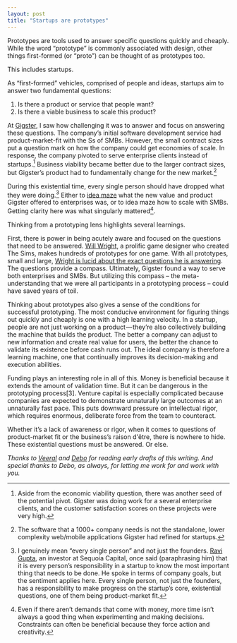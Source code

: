 ```yaml
---
layout: post
title: "Startups are prototypes"
---
```


Prototypes are tools used to answer specific questions quickly and cheaply. While the word “prototype” is commonly associated with design, other things first-formed (or “proto”) can be thought of as prototypes too.

This includes startups.

As “first-formed” vehicles, comprised of people and ideas, startups aim to answer two fundamental questions:

1.  Is there a product or service that people want?
2.  Is there a viable business to scale this product?
    

At [Gigster](https://gigster.com/), I saw how challenging it was to answer and focus on answering these questions. The company’s initial software development service had product-market-fit with the Ss of SMBs. However, the small contract sizes put a question mark on how the company could get economies of scale. In response, the company pivoted to serve enterprise clients instead of startups.[^1] Business viability became better due to the larger contract sizes, but Gigster’s product had to fundamentally change for the new market.[^2]

During this existential time, every single person should have dropped what they were doing.[^3] Either to [idea maze](https://cdixon.org/2013/08/04/the-idea-maze) what the new value  and product  Gigster offered to enterprises was, or to idea maze how to scale with SMBs. Getting clarity here was what singularly mattered[^4].

Thinking from a prototyping lens highlights several learnings.

First, there is power in being acutely aware and focused on the questions that need to be answered. [Will Wright](https://en.wikipedia.org/wiki/Will_Wright_%28game_designer%29), a prolific game designer who created The Sims, makes hundreds of prototypes for one game. With all prototypes, small and large, [Wright is lucid about the exact questions he is answering](https://www.masterclass.com/classes/will-wright-teaches-game-design-and-theory/chapters/early-prototyping). The questions provide a compass. Ultimately, Gigster found a way to serve both enterprises and SMBs. But utilizing this compass – the meta-understanding that we were all participants in a prototyping process – could have saved years of toil.

Thinking about prototypes also gives a sense of the conditions for successful prototyping. The most conducive environment for figuring things out quickly and cheaply is one with a high learning velocity. In a startup, people are not just working on a product — they’re also collectively building the machine that builds the product. The better a company can adjust to new information and create real value for users, the better the chance to validate its existence before cash runs out. The ideal company is therefore a learning machine, one that continually improves its decision-making and execution abilities.

Funding plays an interesting role in all of this. Money is beneficial because it extends the amount of validation time. But it can be dangerous in the prototyping process[3]. Venture capital is especially complicated because companies are expected to demonstrate unnaturally large outcomes at an unnaturally fast pace. This puts downward pressure on intellectual rigor, which requires enormous, deliberate force from the team to counteract.

Whether it’s a lack of awareness or rigor, when it comes to questions of product-market fit or the business’s raison d'être, there is nowhere to hide. These existential questions must be answered. Or else.

_Thanks to [Veeral](https://twitter.com/vral) and [Debo](https://twitter.com/dolaoseb) for reading early drafts of this writing. And special thanks to Debo, as always, for letting me work for and work with you._

[^1]: Aside from the economic viability question, there was another seed of the potential pivot. Gigster was doing work for a several enterprise clients, and the customer satisfaction scores on these projects were very high. 
    
[^2]: The software that a 1000+ company needs is not the standalone, lower complexity web/mobile applications Gigster had refined for startups.
    
[^3]: I genuinely mean “every single person” and not just the founders. [Ravi Gupta](https://www.sequoiacap.com/people/ravi-gupta/), an investor at Sequoia Capital, once said (paraphrasing him) that it is every person’s responsibility in a startup to know the most important thing that needs to be done. He spoke in terms of company goals, but the sentiment applies here. Every single person, not just the founders, has a responsibility to make progress on the startup’s core, existential questions, one of them being product-market fit.
    
[^4]: Even if there aren’t demands that come with money, more time isn’t always a good thing when experimenting and making decisions. Constraints can often be beneficial because they force action and creativity.

